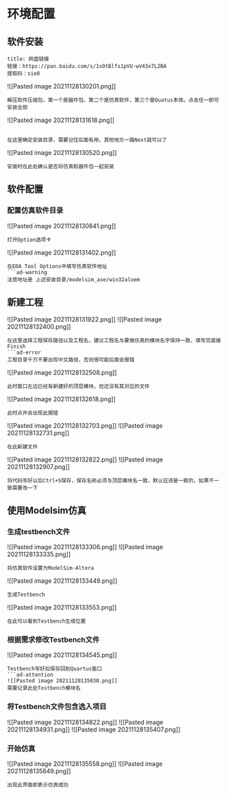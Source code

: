 # 环境配置
## 软件安装
```ad-note
title: 网盘链接
链接：https://pan.baidu.com/s/1sOtBlfs1pVU-wV43x7L2BA 
提取码：sie8 
```

![[Pasted image 20211128130201.png]]
```ad-note
解压软件压缩包，第一个是器件包，第二个是仿真软件，第三个是Quatus本体。点击任一即可安装全部
```
![[Pasted image 20211128131618.png]]
```ad-attention

在这里确定安装目录，需要记住后面有用，其他地方一路Next就可以了

```

![[Pasted image 20211128130520.png]]
```ad-warning
安装时在此处确认是否将仿真和器件包一起安装
```



## 软件配置
### 配置仿真软件目录
![[Pasted image 20211128130841.png]]
```ad-note
打开Option选项卡
```
![[Pasted image 20211128131402.png]]
```ad-note
在EDA Tool Options中填写仿真软件地址
```ad-warning
注意地址是 上述安装目录/modelsim_ase/win32aloem

```


## 新建工程
![[Pasted image 20211128131922.png]]
[](<![[Pasted image 20211128132254.png]]>)![[Pasted image 20211128132400.png]]
```ad-attention
在这里选择工程保存路径以及工程名，建议工程名与要做仿真的模块名字保持一致，填写完直接Finish
```ad-error
工程目录千万不要出现中文路径，否则很可能后面会报错
```
![[Pasted image 20211128132508.png]]
```ad-note
此时窗口左边已经有新建好的顶层模块，但还没有其对应的文件
```
![[Pasted image 20211128132618.png]]
```ad-note
此时点开会出现此报错
```

![[Pasted image 20211128132703.png]]
![[Pasted image 20211128132731.png]]
```ad-note
在此新建文件
```

![[Pasted image 20211128132822.png]]
![[Pasted image 20211128132907.png]]
```ad-note
将代码写好以后Ctrl+S保存，保存名称必须与顶层模块名一致，默认应该是一致的，如果不一致需要改一下
```

## 使用Modelsim仿真
### 生成testbench文件
![[Pasted image 20211128133306.png]]
![[Pasted image 20211128133335.png]]
```ad-note
将仿真软件设置为ModelSim-Altera
```
![[Pasted image 20211128133449.png]]
```ad-note
生成Testbench
```
![[Pasted image 20211128133553.png]]
```ad-note
在此可以看到Testbench生成位置
```

### 根据需求修改Testbench文件
![[Pasted image 20211128134545.png]]
```ad-note
Testbench写好后保存回到Quartus窗口
```ad-attention
![[Pasted image 20211128135030.png]]
需要记录此处Testbench模块名
```

### 将Testbench文件包含选入项目

![[Pasted image 20211128134822.png]]
![[Pasted image 20211128134931.png]]
![[Pasted image 20211128135407.png]]

### 开始仿真
![[Pasted image 20211128135558.png]]
![[Pasted image 20211128135849.png]]
```ad-note
出现此界面即表示仿真成功
```